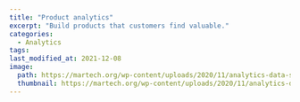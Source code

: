 ```yaml
---
title: "Product analytics"
excerpt: "Build products that customers find valuable."
categories:
  - Analytics
tags:
last_modified_at: 2021-12-08
image: 
  path: https://martech.org/wp-content/uploads/2020/11/analytics-data-stock-1920.jpg
  thumbnail: https://martech.org/wp-content/uploads/2020/11/analytics-data-stock-1920.jpg
---
```

